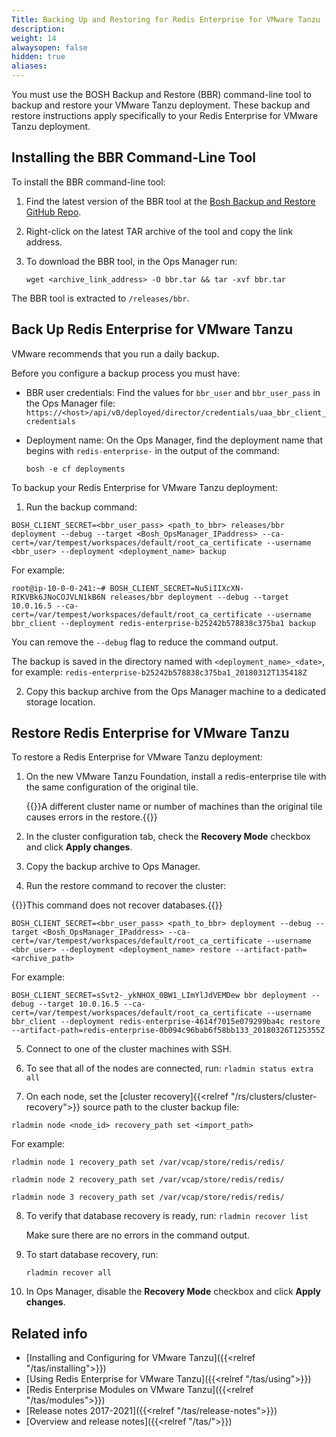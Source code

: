 ```yaml
---
Title: Backing Up and Restoring for Redis Enterprise for VMware Tanzu
description:
weight: 14
alwaysopen: false
hidden: true
aliases: 
---
```


You must use the BOSH Backup and Restore (BBR) command-line tool to backup and restore your VMware Tanzu deployment.
These backup and restore instructions apply specifically to your Redis Enterprise for VMware Tanzu deployment.

## Installing the BBR Command-Line Tool

To install the BBR command-line tool:

1. Find the latest version of the BBR tool at the [Bosh Backup and Restore GitHub Repo](https://github.com/cloudfoundry-incubator/bosh-backup-and-restore/releases).

2. Right-click on the latest TAR archive of the tool and copy the link address.
3. To download the BBR tool, in the Ops Manager run:

    ```
    wget <archive_link_address> -O bbr.tar && tar -xvf bbr.tar
    ```

The BBR tool is extracted to `/releases/bbr`.

## Back Up Redis Enterprise for VMware Tanzu

VMware recommends that you run a daily backup.

Before you configure a backup process you must have:

* BBR user credentials: Find the values for `bbr_user` and `bbr_user_pass` in the Ops Manager file: `https://<host>/api/v0/deployed/director/credentials/uaa_bbr_client_credentials`

* Deployment name: On the Ops Manager, find the deployment name that begins
  with `redis-enterprise-` in the output of the command:

  ```
  bosh -e cf deployments
  ```

To backup your Redis Enterprise for VMware Tanzu deployment:

1. Run the backup command:

  ```src
  BOSH_CLIENT_SECRET=<bbr_user_pass> <path_to_bbr> releases/bbr deployment --debug --target <Bosh_OpsManager_IPaddress> --ca-cert=/var/tempest/workspaces/default/root_ca_certificate --username <bbr_user> --deployment <deployment_name> backup
  ```

  For example:

  ```
  root@ip-10-0-0-241:~# BOSH_CLIENT_SECRET=Nu5iIIXcXN-RIKVBk6JNoCOJVLN1kB6N releases/bbr deployment --debug --target 10.0.16.5 --ca-cert=/var/tempest/workspaces/default/root_ca_certificate --username bbr_client --deployment redis-enterprise-b25242b578838c375ba1 backup
  ```

  You can remove the `--debug` flag to reduce the command output.

  The backup is saved in the directory named with `<deployment_name>_<date>`, for example: `redis-enterprise-b25242b578838c375ba1_20180312T135418Z`

2. Copy this backup archive from the Ops Manager machine to a dedicated storage location.

## Restore Redis Enterprise for VMware Tanzu

To restore a Redis Enterprise for VMware Tanzu deployment:

1. On the new VMware Tanzu Foundation, install a redis-enterprise tile with the same configuration of the original tile.

    {{<note>}}A different cluster name or number of machines than the original tile causes errors in the restore.{{</note>}}

2. In the cluster configuration tab, check the **Recovery Mode** checkbox and click **Apply changes**.

3. Copy the backup archive to Ops Manager.

4. Run the restore command to recover the cluster:

  {{<note>}}This command does not recover databases.{{</note>}}

  ```src
  BOSH_CLIENT_SECRET=<bbr_user_pass> <path_to_bbr> deployment --debug --target <Bosh_OpsManager_IPaddress> --ca-cert=/var/tempest/workspaces/default/root_ca_certificate --username <bbr_user> --deployment <deployment_name> restore --artifact-path=<archive_path>
  ```

  For example:

  ```
  BOSH_CLIENT_SECRET=sSvt2-_ykNHOX_0BW1_LImYlJdVEMDew bbr deployment --debug --target 10.0.16.5 --ca-cert=/var/tempest/workspaces/default/root_ca_certificate --username bbr_client --deployment redis-enterprise-4614f7015e079299ba4c restore --artifact-path=redis-enterprise-0b094c96bab6f58bb133_20180326T125355Z
  ```

5. Connect to one of the cluster machines with SSH.

6. To see that all of the nodes are connected, run: `rladmin status extra all`

7. On each node, set the [cluster recovery]{{<relref "/rs/clusters/cluster-recovery">}}
   source path to the cluster backup file:

  ```
  rladmin node <node_id> recovery_path set <import_path>
  ```

  For example:

  ```
  rladmin node 1 recovery_path set /var/vcap/store/redis/redis/
  ```

  ```
  rladmin node 2 recovery_path set /var/vcap/store/redis/redis/
  ```

  ```
  rladmin node 3 recovery_path set /var/vcap/store/redis/redis/
  ```

8. To verify that database recovery is ready, run: `rladmin recover list`
    
    Make sure there are no errors in the command output.

9. To start database recovery, run:

    ```
    rladmin recover all
    ```

10. In Ops Manager, disable the **Recovery Mode** checkbox and click **Apply changes**.

## Related info

- [Installing and Configuring for VMware Tanzu]({{<relref "/tas/installing">}})
- [Using Redis Enterprise for VMware Tanzu]({{<relref "/tas/using">}})
- [Redis Enterprise Modules on VMware Tanzu]({{<relref "/tas/modules">}})
- [Release notes 2017-2021]({{<relref "/tas/release-notes">}})
- [Overview and release notes]({{<relref "/tas/">}})